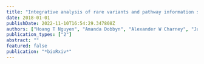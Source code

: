 ```yaml
---
title: "Integrative analysis of rare variants and pathway information shows convergent results between immune pathways, drug targets and epilepsy genes"
date: 2018-01-01
publishDate: 2022-11-10T16:54:29.347808Z
authors: ["Hoang T Nguyen", "Amanda Dobbyn", "Alexander W Charney", "Julien Bryois", "April Kim", "Whitney Mcfadden", "Nathan Skene", "Laura M Huckins", "Weiqing Wang", "Douglas M Ruderfer", " others"]
publication_types: ["2"]
abstract: ""
featured: false
publication: "*bioRxiv*"
---
```


